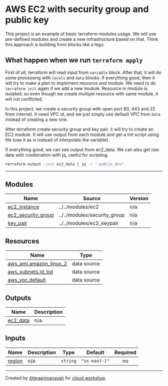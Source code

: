 # AWS EC2 with security group and public key

This project is an example of basic terraform modules usage. We will use pre-defined modules and create a new infrastructure based on that.
Think this approach is building from blocks like a lego.

## What happen when we run `terraform apply`

First of all, terraform will read input from `variable` block. After that, it will do some processing with `locals` and `data` blocks.
If everything good, then it will try to make a plan to implement resource and module. We need to do `terraform init` again if we add a new module.
Resource in module is isolated, so even though we create multiple resource with same module, it will not conflicted.

In this project, we create a security group with open port 80, 443 and 22 from internet. It need VPC id, and we just simply use default VPC from `data` instead of creating a new one.

After terraform create security group and key pair, it will try to create an EC2 module. It will use output from each module and get a init script using file (use it as is instead of interpolate the variable).

If everything good, we can see output from ec2\_data. We can also get raw data with combination with jq, useful for scripting.

```bash
terraform output -json ec2_data | jq -r ".public_dns"
```

---

## Modules

| Name | Source | Version |
|------|--------|---------|
| <a name="module_ec2_instance"></a> [ec2\_instance](#module\_ec2\_instance) | ../../modules/ec2 | n/a |
| <a name="module_ec2_security_group"></a> [ec2\_security\_group](#module\_ec2\_security\_group) | ../../modules/security_group | n/a |
| <a name="module_key_pair"></a> [key\_pair](#module\_key\_pair) | ../../modules/ec2_keypair | n/a |

## Resources

| Name | Type |
|------|------|
| [aws_ami.amazon_linux_2](https://registry.terraform.io/providers/hashicorp/aws/latest/docs/data-sources/ami) | data source |
| [aws_subnets.id_list](https://registry.terraform.io/providers/hashicorp/aws/latest/docs/data-sources/subnets) | data source |
| [aws_vpc.default](https://registry.terraform.io/providers/hashicorp/aws/latest/docs/data-sources/vpc) | data source |

## Outputs

| Name | Description |
|------|-------------|
| <a name="output_ec2_data"></a> [ec2\_data](#output\_ec2\_data) | n/a |

## Inputs

| Name | Description | Type | Default | Required |
|------|-------------|------|---------|:--------:|
| <a name="input_region"></a> [region](#input\_region) | n/a | `string` | `"us-east-1"` | no |

---

Created by [@tegarimansyah](https://github.com/tegarimansyah) for [cloud workshop](https://github.com/tegarimansyah/cloud-workshop)
